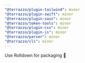 ```yaml
---
"@terrazzo/plugin-tailwind": minor
"@terrazzo/plugin-swift": minor
"@terrazzo/plugin-sass": minor
"@terrazzo/token-tools": minor
"@terrazzo/plugin-css": minor
"@terrazzo/plugin-js": minor
"@terrazzo/parser": minor
"@terrazzo/cli": minor
---
```


Use Rolldown for packaging 🚀
